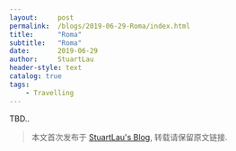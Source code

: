 ```yaml
---
layout:     post
permalink:  /blogs/2019-06-29-Roma/index.html
title:      "Roma"
subtitle:   "Roma"
date:       2019-06-29
author:     StuartLau
header-style: text
catalog: true
tags:
    - Travelling
---
```

TBD..
> 本文首次发布于 [StuartLau's Blog](https://stuartlau.github.io), 转载请保留原文链接.
